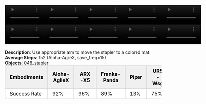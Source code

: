 <!DOCTYPE html>
<html lang="en">
<body>
    <div style="display: flex;">
        <video src="./task_video_clean/move_stapler_pad/aloha-agilex_head.mp4" controls loop muted autoplay style="width: 25%;"></video>
        <video src="./task_video_clean/move_stapler_pad/franka-panda_head.mp4" controls loop muted autoplay style="width: 25%;"></video>
        <video src="./task_video_clean/move_stapler_pad/ARX-X5_head.mp4" controls loop muted autoplay style="width: 25%;"></video>
        <video src="./task_video_clean/move_stapler_pad/piper_head.mp4" controls loop muted autoplay style="width: 25%;"></video>
        <video src="./task_video_clean/move_stapler_pad/ur5-wsg_head.mp4" controls loop muted autoplay style="width: 25%;"></video>
    </div>
    <div style="display: flex;">
        <video src="./task_video_clean/move_stapler_pad/aloha-agilex_world.mp4" controls loop muted autoplay style="width: 25%;"></video>
        <video src="./task_video_clean/move_stapler_pad/franka-panda_world.mp4" controls loop muted autoplay style="width: 25%;"></video>
        <video src="./task_video_clean/move_stapler_pad/ARX-X5_world.mp4" controls loop muted autoplay style="width: 25%;"></video>
        <video src="./task_video_clean/move_stapler_pad/piper_world.mp4" controls loop muted autoplay style="width: 25%;"></video>
        <video src="./task_video_clean/move_stapler_pad/ur5-wsg_world.mp4" controls loop muted autoplay style="width: 25%;"></video>
    </div>
    <br><b>Description</b>: Use appropriate arm to move the stapler to a colored mat.<br>
    <b>Average Steps</b>: 152 (Aloha-AgileX, save_freq=15)<br>
    <b>Objects</b>: 048_stapler<br>
    <table style="margin:0 auto;border-collapse:collapse;width:auto;min-width:180px;background-color:white;">
        <thead>
            <tr style="background:#f0f0f0;">
                <th style="border:1px solid #ccc;padding:6px 14px;color:black;">Embodiments</th>
                <th style="border:1px solid #ccc;padding:6px 14px;color:black;">Aloha-AgileX</th>
                <th style="border:1px solid #ccc;padding:6px 14px;color:black;">ARX-X5</th>
                <th style="border:1px solid #ccc;padding:6px 14px;color:black;">Franka-Panda</th>
                <th style="border:1px solid #ccc;padding:6px 14px;color:black;">Piper</th>
                <th style="border:1px solid #ccc;padding:6px 14px;color:black;">UR5-Wsg</th>
            </tr>
        </thead>
        <tbody>
            <tr style="background:white;">
                <td style="border:1px solid #ccc;padding:6px 14px;color:black;">Success Rate</td>
                <td style="border:1px solid #ccc;padding:6px 14px;color:black;">92%</td>
                <td style="border:1px solid #ccc;padding:6px 14px;color:black;">96%</td>
                <td style="border:1px solid #ccc;padding:6px 14px;color:black;">89%</td>
                <td style="border:1px solid #ccc;padding:6px 14px;color:black;">13%</td>
                <td style="border:1px solid #ccc;padding:6px 14px;color:black;">75%</td>
            </tr>
        </tbody>
    </table>
</body>
</html>
